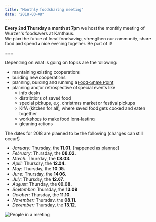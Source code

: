 ```yaml
---
title: "Monthly foodsharing meeting"
date: "2018-03-08"
---
```


**Every 2nd Thursday a month at 7pm** we host the monthly meeting of Wurzen's foodsavers at Kanthaus.  
We plan the future of local foodsaving, strengthen our community, share food and spend a nice evening together. Be part of it!

===

Depending on what is going on topics are the following:
- maintaining existing cooperations
- building new cooperations
- planning, building and running a [Food-Share Point](https://yunity.atlassian.net/wiki/spaces/FSINT/pages/43909145/Food-Share+Point+Mini+Manual)
- planning and/or retrospective of special events like
  - info desks
  - distribtions of saved food
  - special pickups, e.g. christmas market or festival pickups
  - KifA (kitchen for all), where saved food gets cooked and eaten together
  - workshops to make food long-lasting
  - gleaning actions

The dates for 2018 are planned to be the following (changes can still occur!):
- *January:* Thursday, the **11.01.** [happened as planned]
- *February:* Thursday, the **08.02.**
- *March:* Thursday, the **08.03.**
- *April:* Thursday, the **12.04.**
- *May:* Thursday, the **10.05.**
- *June:* Thursday, the **14.06.**
- *July:* Thursday, the **12.07.**
- *August:* Thursday, the **09.08.**
- *September:* Thursday, the **13.09**
- *October:* Thursday, the **11.10.**
- *November:* Thursday, the **08.11.**
- *December:* Thursday, the **13.12.**

![People in a meeting](/pics/morningMeeting_cropped.jpg)
